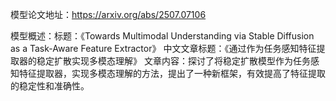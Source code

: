 模型论文地址：https://arxiv.org/abs/2507.07106

模型概述：标题：《Towards Multimodal Understanding via Stable Diffusion as a Task-Aware Feature Extractor》
中文文章标题：《通过作为任务感知特征提取器的稳定扩散实现多模态理解》
文章内容：探讨了将稳定扩散模型作为任务感知特征提取器，实现多模态理解的方法，提出了一种新框架，有效提高了特征提取的稳定性和准确性。
